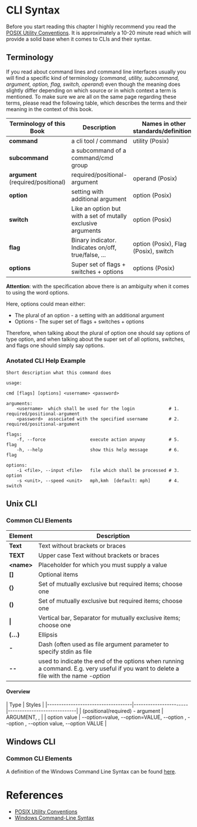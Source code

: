 # CLI Syntax
Before you start reading this chapter I highly recommend you read the [POSIX Utility Conventions][POSIX Utility Conventions].
It is approximately a 10-20 minute read which will provide a solid base when it comes to CLIs and their syntax.

## Terminology

If you read about command lines and command line interfaces usually you will find a specific kind of terminology
(*command, utility, subcommand, argument, option, flag, switch, operand*) even though the meaning does slightly differ
depending on which source or in which context a term is mentioned.
To make sure we are all on the same page regarding these terms, please read the following table,
which describes the terms and their meaning in the context of this book.


| Terminology of this Book           | Description                                                       | Names in other standards/definitions |
|------------------------------------|-------------------------------------------------------------------|--------------------------------------|
| **command**                        | a cli tool / command                                              | utility (Posix)                      |
| **subcommand**                     | a subcommand of a command/cmd group                               |                                      |
| **argument** (required/positional) | required/positional-argument                                      | operand (Posix)                      |
| **option**                         | setting with additional argument                                  | option (Posix)                       |
| **switch**                         | Like an option but with a set of mutally exclusive arguments      | option (Posix)                       |
| **flag**                           | Binary indicator. Indicates on/off, true/false, ...               | option (Posix), Flag (Posix), switch |
| **options**                        | Super set of flags + switches + options                           | options (Posix)                      |



**Attention**: with the specification above there is an ambiguity when it comes to using the word options.

Here, options could mean either:

* The plural of an option - a setting with an additional argument
* Options - The super set of flags + switches + options

Therefore, when talking about the plural of option one should say options of type option, and when talking about the super set of all options, switches, and flags one should simply say options.

### Anotated CLI Help Example
```shell
Short description what this command does

usage:

cmd [flags] [options] <username> <password>

arguments:
    <username>  which shall be used for the login             # 1. required/positional-argument
    <password>  associated with the specified username        # 2. required/positional-argument

flags:
    -f, --force                 execute action anyway         # 5. flag
    -h, --help                  show this help message        # 6. flag

options:
    -i <file>, --input <file>   file which shall be processed # 3. option
    -s <unit>, --speed <unit>   mph,kmh  [default: mph]       # 4. switch
```

## Unix CLI
### Common CLI Elements

| Element   | Description |
|-----------|---------------------------------------------------------------|
| **Text**  | Text without brackets or braces                               |
| **TEXT**  | Upper case Text without brackets or braces                    |
| **\<**name**\>**  | Placeholder for which you must supply a value       |
| **[]**    | Optional items                                                |
| **{}**    | Set of mutually exclusive but required items; choose one                             |
| **()**    | Set of mutually exclusive but required items; choose one                             |
| **\|**    | Vertical bar, Separator for mutually exclusive items; choose one |
| **(…)**   | Ellipsis                                                      |
| **-**     | Dash (often used as file argument parameter to specify stdin as file |
| **--**    | used to indicate the end of the options when running a command. E.g. very useful if you want to delete a file with the name *-option* |


#### Overview

| Type                               | Styles                                              |
|------------------------------------|-----------------------|-----------------------------|
| (positional/required) - argument   | ARGUMENT, <argument>, <ARGUMENT>                    |
| option value                       | --option=value, --option=VALUE, --option <value>, --option <VALUE>, --option value, --option VALUE |


## Windows CLI
### Common CLI Elements
A definition of the Windows Command Line Syntax can be found [here][Windows Command-Line Syntax].


# References
* [POSIX Utility Conventions][POSIX Utility Conventions]
* [Windows Command-Line Syntax][Windows Command-Line Syntax]



[POSIX Utility Conventions]: http://pubs.opengroup.org/onlinepubs/9699919799/basedefs/V1_chap12.html
[Windows Command-Line Syntax]:https://docs.microsoft.com/en-us/windows-server/administration/windows-commands/command-line-syntax-key
